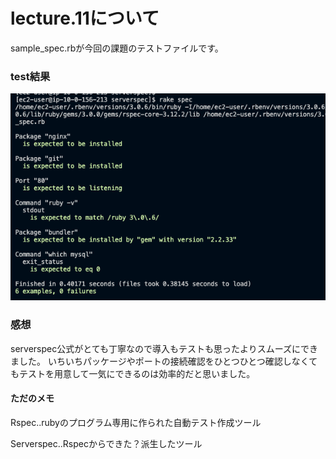 # lecture.11について

sample_spec.rbが今回の課題のテストファイルです。

### test結果
![テスト結果確認](images/test.png)

### 感想
serverspec公式がとても丁寧なので導入もテストも思ったよりスムーズにできました。
いちいちパッケージやポートの接続確認をひとつひとつ確認しなくてもテストを用意して一気にできるのは効率的だと思いました。

#### ただのメモ
Rspec..rubyのプログラム専用に作られた自動テスト作成ツール

Serverspec..Rspecからできた？派生したツール